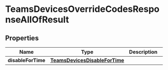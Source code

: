 

# TeamsDevicesOverrideCodesResponseAllOfResult


## Properties

| Name | Type | Description | Notes |
|------------ | ------------- | ------------- | -------------|
|**disableForTime** | [**TeamsDevicesDisableForTime**](TeamsDevicesDisableForTime.md) |  |  [optional] |



